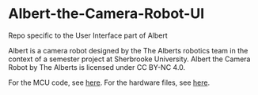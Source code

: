 # Albert-the-Camera-Robot-UI
Repo specific to the User Interface part of Albert

Albert is a camera robot designed by the The Alberts robotics team in the context of a semester project at Sherbrooke University. Albert the Camera Robot by The Alberts is licensed under CC BY-NC 4.0.

For the MCU code, see [here](https://github.com/The-Alberts/Albert-the-Camera-Robot-MCU).
For the hardware files, see [here](https://github.com/The-Alberts/Albert-the-Camera-Robot-HW).
